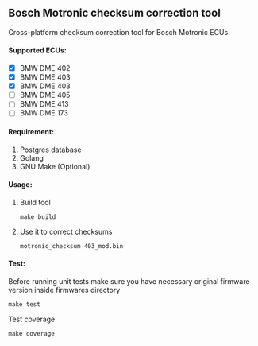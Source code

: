 ## Bosch Motronic checksum correction tool

Cross-platform checksum correction tool for Bosch Motronic ECUs.

#### Supported ECUs:

- [x] BMW DME 402
- [x] BMW DME 403
- [x] BMW DME 403
- [ ] BMW DME 405
- [ ] BMW DME 413
- [ ] BMW DME 173
    
#### Requirement:

1. Postgres database
2. Golang
3. GNU Make (Optional)

#### Usage:

1. Build tool
    ```
    make build
    ```

2. Use it to correct checksums
    ```
    motronic_checksum 403_mod.bin
    ```

#### Test:

Before running unit tests make sure you have necessary original firmware version inside firmwares directory
```
make test
```

Test coverage
```
make coverage
```